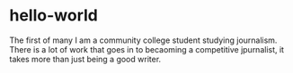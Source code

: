 # hello-world
The first of many
I am a community college student studying journalism. There is a lot of work that goes in to becaoming a competitive jpurnalist, it takes more than just being a good writer.
